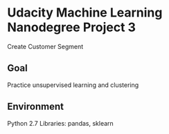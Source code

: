# Udacity Machine Learning Nanodegree Project 3
Create Customer Segment

## Goal
Practice unsupervised learning and clustering

## Environment
Python 2.7 
Libraries: pandas, sklearn

